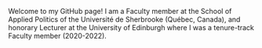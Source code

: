 <p>Welcome to my GitHub page! I am a Faculty member at the School of Applied Politics of the Université de Sherbrooke (Québec, Canada), and honorary Lecturer at the University of Edinburgh where I was a tenure-track Faculty member (2020-2022).
